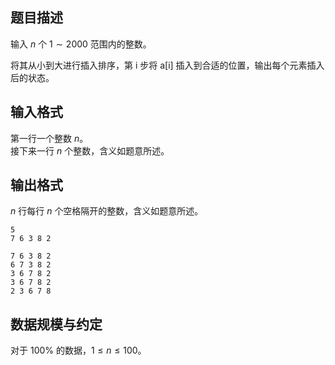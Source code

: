## 题目描述

输入 $n$ 个 $1\sim 2000$ 范围内的整数。  

将其从小到大进行插入排序，第 i 步将 a[i] 插入到合适的位置，输出每个元素插入后的状态。

## 输入格式

第一行一个整数 $n$。  
接下来一行 $n$ 个整数，含义如题意所述。

## 输出格式

$n$ 行每行 $n$ 个空格隔开的整数，含义如题意所述。

```input1
5
7 6 3 8 2
```

```output1
7 6 3 8 2
6 7 3 8 2
3 6 7 8 2
3 6 7 8 2
2 3 6 7 8 
```

## 数据规模与约定

对于 $100\%$ 的数据，$1\le n \le 100$。